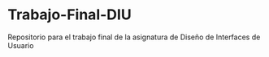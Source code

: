 # Trabajo-Final-DIU
Repositorio para el trabajo final de la asignatura de Diseño de Interfaces de Usuario
